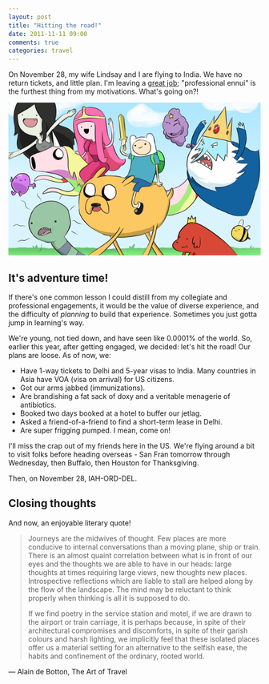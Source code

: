 ```yaml
---
layout: post
title: "Hitting the road!"
date: 2011-11-11 09:00
comments: true
categories: travel
---
```


On November 28, my wife Lindsay and I are flying to India.  We have
no return tickets, and little plan.  I'm leaving a [great job](http://thoughtbot.com);
"professional ennui" is the furthest thing from my motivations.  What's going on?!

![Adventure Time!](/images/uploads/adventure-time.png)

## It's adventure time!

If there's one common lesson I could distill from my collegiate and
professional engagements, it would be the value of diverse experience, and the
difficulty of _planning_ to build that experience.  Sometimes you just gotta
jump in learning's way.

We're young, not tied down, and have seen like 0.0001% of the world.  So,
earlier this year, after getting engaged, we decided: let's hit the road!  Our
plans are loose.  As of now, we:

* Have 1-way tickets to Delhi and 5-year visas to India.  Many countries in
  Asia have VOA (visa on arrival) for US citizens.
* Got our arms jabbed (immunizations).
* Are brandishing a fat sack of doxy and a veritable menagerie of antibiotics.
* Booked two days booked at a hotel to buffer our jetlag.
* Asked a friend-of-a-friend to find a short-term lease in Delhi.
* Are super frigging pumped.  I mean, come on!

I'll miss the crap out of my friends here in the US.  We're flying around a bit
to visit folks before heading overseas - San Fran tomorrow through Wednesday,
then Buffalo, then Houston for Thanksgiving.

Then, on November 28, IAH-ORD-DEL.

## Closing thoughts

And now, an enjoyable literary quote!

> Journeys are the midwives of thought. Few places are more conducive to internal
> conversations than a moving plane, ship or train. There is an almost quaint
> correlation between what is in front of our eyes and the thoughts we are able
> to have in our heads: large thoughts at times requiring large views, new
> thoughts new places. Introspective reflections which are liable to stall are
> helped along by the flow of the landscape. The mind may be reluctant to think
> properly when thinking is all it is supposed to do. 
> 
> If we find poetry in the service station and motel, if we are drawn to the
> airport or train carriage, it is perhaps because, in spite of their
> architectural compromises and discomforts, in spite of their garish colours and
> harsh lighting, we implicitly feel that these isolated places offer us a
> material setting for an alternative to the selfish ease, the habits and
> confinement of the ordinary, rooted world.

― Alain de Botton, The Art of Travel
